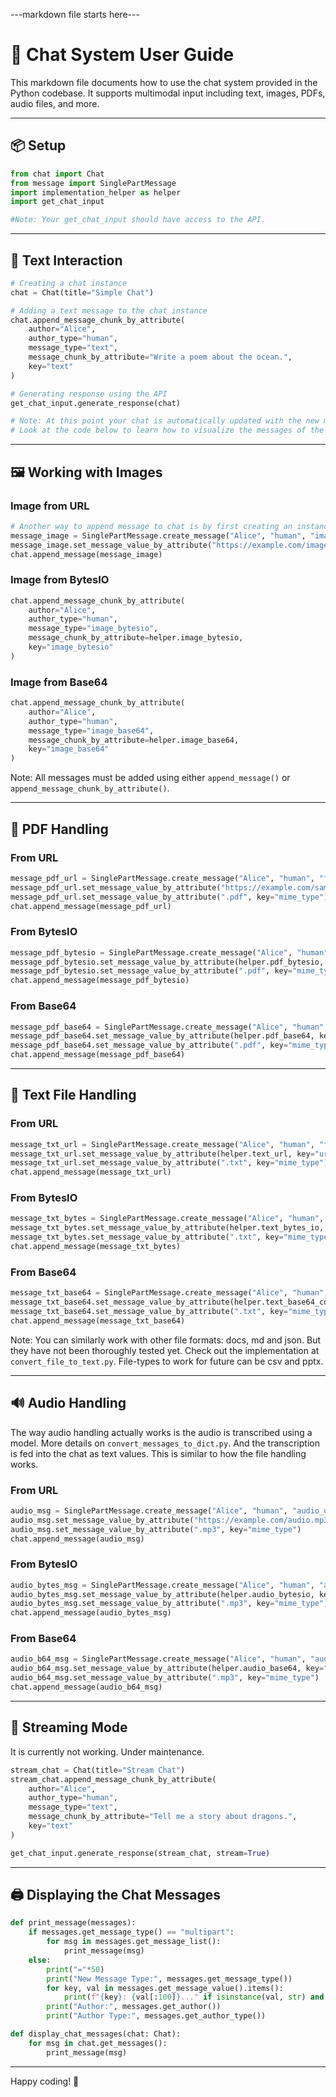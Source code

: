 ---markdown file starts here---
# 🧠 Chat System User Guide

This markdown file documents how to use the chat system provided in the Python codebase. It supports multimodal input including text, images, PDFs, audio files, and more.

---

## 📦 Setup

```python
from chat import Chat
from message import SinglePartMessage
import implementation_helper as helper
import get_chat_input

#Note: Your get_chat_input should have access to the API.
```

---

## 💬 Text Interaction

```python
# Creating a chat instance
chat = Chat(title="Simple Chat")

# Adding a text message to the chat instance
chat.append_message_chunk_by_attribute(
    author="Alice",
    author_type="human",
    message_type="text",
    message_chunk_by_attribute="Write a poem about the ocean.",
    key="text"
)

# Generating response using the API
get_chat_input.generate_response(chat)

# Note: At this point your chat is automatically updated with the new messages from chat-gpt.
# Look at the code below to learn how to visualize the messages of the chat
```

---

## 🖼️ Working with Images

### Image from URL

```python
# Another way to append message to chat is by first creating an instance SinglePartMessage
message_image = SinglePartMessage.create_message("Alice", "human", "image_url")
message_image.set_message_value_by_attribute("https://example.com/image.jpeg", key="url")
chat.append_message(message_image)
```

### Image from BytesIO

```python
chat.append_message_chunk_by_attribute(
    author="Alice",
    author_type="human",
    message_type="image_bytesio",
    message_chunk_by_attribute=helper.image_bytesio,
    key="image_bytesio"
)
```

### Image from Base64

```python
chat.append_message_chunk_by_attribute(
    author="Alice",
    author_type="human",
    message_type="image_base64",
    message_chunk_by_attribute=helper.image_base64,
    key="image_base64"
)
```

Note: All messages must be added using either `append_message()` or `append_message_chunk_by_attribute()`.

---

## 📄 PDF Handling

### From URL

```python
message_pdf_url = SinglePartMessage.create_message("Alice", "human", "file_url")
message_pdf_url.set_message_value_by_attribute("https://example.com/sample.pdf", key="url")
message_pdf_url.set_message_value_by_attribute(".pdf", key="mime_type")
chat.append_message(message_pdf_url)
```

### From BytesIO

```python
message_pdf_bytesio = SinglePartMessage.create_message("Alice", "human", "file_bytesio")
message_pdf_bytesio.set_message_value_by_attribute(helper.pdf_bytesio, key="file_bytesio")
message_pdf_bytesio.set_message_value_by_attribute(".pdf", key="mime_type")
chat.append_message(message_pdf_bytesio)
```

### From Base64

```python
message_pdf_base64 = SinglePartMessage.create_message("Alice", "human", "file_base64")
message_pdf_base64.set_message_value_by_attribute(helper.pdf_base64, key="file_base64")
message_pdf_base64.set_message_value_by_attribute(".pdf", key="mime_type")
chat.append_message(message_pdf_base64)
```

---

## 📝 Text File Handling

### From URL

```python
message_txt_url = SinglePartMessage.create_message("Alice", "human", "file_url")
message_txt_url.set_message_value_by_attribute(helper.text_url, key="url")
message_txt_url.set_message_value_by_attribute(".txt", key="mime_type")
chat.append_message(message_txt_url)
```

### From BytesIO

```python
message_txt_bytes = SinglePartMessage.create_message("Alice", "human", "file_bytesio")
message_txt_bytes.set_message_value_by_attribute(helper.text_bytes_io, key="file_bytesio")
message_txt_bytes.set_message_value_by_attribute(".txt", key="mime_type")
chat.append_message(message_txt_bytes)
```

### From Base64

```python
message_txt_base64 = SinglePartMessage.create_message("Alice", "human", "file_base64")
message_txt_base64.set_message_value_by_attribute(helper.text_base64_content, key="file_base64")
message_txt_base64.set_message_value_by_attribute(".txt", key="mime_type")
chat.append_message(message_txt_base64)
```

Note: You can similarly work with other file formats: docs, md and json. But they have not been thoroughly tested yet. Check out the implementation at `convert_file_to_text.py`. File-types to work for future can be csv and pptx. 

---

## 🔊 Audio Handling
The way audio handling actually works is the audio is transcribed using a model. More details on `convert_messages_to_dict.py`. And the transcription is fed into the chat as text values. This is similar to how the file handling works.  

### From URL

```python
audio_msg = SinglePartMessage.create_message("Alice", "human", "audio_url")
audio_msg.set_message_value_by_attribute("https://example.com/audio.mp3", key="url")
audio_msg.set_message_value_by_attribute(".mp3", key="mime_type")
chat.append_message(audio_msg)
```

### From BytesIO

```python
audio_bytes_msg = SinglePartMessage.create_message("Alice", "human", "audio_bytesio")
audio_bytes_msg.set_message_value_by_attribute(helper.audio_bytesio, key="audio_bytesio")
audio_bytes_msg.set_message_value_by_attribute(".mp3", key="mime_type")
chat.append_message(audio_bytes_msg)
```

### From Base64

```python
audio_b64_msg = SinglePartMessage.create_message("Alice", "human", "audio_base64")
audio_b64_msg.set_message_value_by_attribute(helper.audio_base64, key="audio_base64")
audio_b64_msg.set_message_value_by_attribute(".mp3", key="mime_type")
chat.append_message(audio_b64_msg)
```

---

## 🌊 Streaming Mode
It is currently not working. Under maintenance.
```python
stream_chat = Chat(title="Stream Chat")
stream_chat.append_message_chunk_by_attribute(
    author="Alice",
    author_type="human",
    message_type="text",
    message_chunk_by_attribute="Tell me a story about dragons.",
    key="text"
)

get_chat_input.generate_response(stream_chat, stream=True)
```

---

## 🖨️ Displaying the Chat Messages

```python
def print_message(messages):
    if messages.get_message_type() == "multipart":
        for msg in messages.get_message_list():
            print_message(msg)
    else:
        print("="*50)
        print("New Message Type:", messages.get_message_type())
        for key, val in messages.get_message_value().items():
            print(f"{key}: {val[:100]}..." if isinstance(val, str) and len(val) > 100 else f"{key}: {val}")
        print("Author:", messages.get_author())
        print("Author Type:", messages.get_author_type())

def display_chat_messages(chat: Chat):
    for msg in chat.get_messages():
        print_message(msg)
```

---
Happy coding! 🎉
